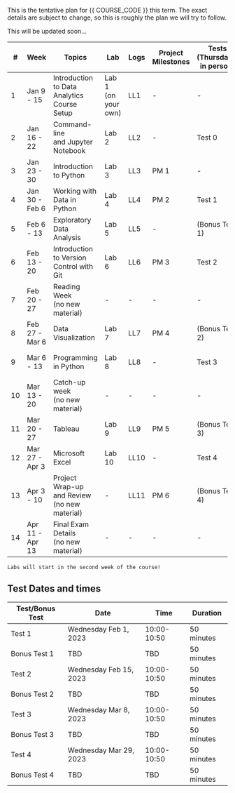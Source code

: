 This is the tentative plan for {{ COURSE_CODE }} this term.
The exact details are subject to change, so this is roughly the plan we will try to follow.

This will be updated soon...

<!-- This is the Term 2 schedule -->
| #  | Week            | Topics                                             | Lab                 | Logs | Project Milestones | Tests (Thursdays, in person) | Concepts Tested               |
|----|-----------------|----------------------------------------------------|---------------------|------|--------------------|------------------------------|-------------------------------|
| 1  | Jan 9 - 15      | Introduction to Data Analytics <br /> Course Setup | Lab 1 (on your own) | LL1  | -                  | -                            | -                             |
| 2  | Jan 16 - 22     | Command-line <br /> and Jupyter Notebook           | Lab 2               | LL2  | -                  | Test 0                       | Course policies               |
| 3  | Jan 23 - 30     | Introduction to Python                             | Lab 3               | LL3  | PM 1               | -                            | -                             |
| 4  | Jan 30 - Feb 6  | Working with Data in Python                        | Lab 4               | LL4  | PM 2               | Test 1                       | Command Line and Python       |
| 5  | Feb 6 - 13      | Exploratory Data Analysis                          | Lab 5               | LL5  | -                  | (Bonus Test 1)               | -                             |
| 6  | Feb 13 - 20     | Introduction to Version Control with Git           | Lab 6               | LL6  | PM 3               | Test 2                       | Python and Git                |
| 7  | Feb 20 - 27     | Reading Week <br />(no new material)               | -                   | -    | -                  | -                            | -                             |
| 8  | Feb 27 - Mar 6  | Data Visualization                                 | Lab 7               | LL7  | PM 4               | (Bonus Test 2)               | -                             |
| 9  | Mar 6 - 13      | Programming in Python                              | Lab 8               | LL8  | -                  | Test 3                       | Data Visualization and Pandas |
| 10 | Mar 13 - 20     | Catch-up week <br />(no new material)              | -                   | -    | -                  | -                            | -                             |
| 11 | Mar 20 - 27     | Tableau                                            | Lab 9               | LL9  | PM 5               | (Bonus Test 3)               |                               |
| 12 | Mar 27 - Apr 3  | Microsoft Excel                                    | Lab 10              | LL10 | -                  | Test 4                       | Python Programming and Excel  |
| 13 | Apr 3 - 10      | Project Wrap-up and Review <br />(no new material) | -                   | LL11 | PM 6               | (Bonus Test 4)               | -                             |
| 14 | Apr 11 - Apr 13 | Final Exam Details <br />(no new material)         | -                   | -    | -                  | -                            | -                             |

```{note}
Labs will start in the second week of the course!
```

## Test Dates and times

| Test/Bonus Test | Date                   | Time        | Duration   |
|-----------------|------------------------|-------------|------------|
| Test 1          | Wednesday Feb 1, 2023  | 10:00-10:50 | 50 minutes |
| Bonus Test 1    | TBD                    | TBD         | 50 minutes |
| Test 2          | Wednesday Feb 15, 2023 | 10:00-10:50 | 50 minutes |
| Bonus Test 2    | TBD                    | TBD         | 50 minutes |
| Test 3          | Wednesday Mar 8, 2023  | 10:00-10:50 | 50 minutes |
| Bonus Test 3    | TBD                    | TBD         | 50 minutes |
| Test 4          | Wednesday Mar 29, 2023 | 10:00-10:50 | 50 minutes |
| Bonus Test 4    | TBD                    | TBD         | 50 minutes |



<!-- This is the Term 1 schedule -->

<!--
| #  | Week            | Topics                                             | Lab                 | Logs | Project Milestones | Tests (Thursdays, in person) | Concepts Tested              |
|----|-----------------|----------------------------------------------------|---------------------|------|--------------------|------------------------------|------------------------------|
| 1  | Sept 6-11       | Introduction to Data Analytics <br /> Course Setup | Lab 1 (on your own) | LL1  | -                  | -                            | -                            |
| 2  | Sept 12-18      | Command-line <br /> and Jupyter Notebook           | Lab 2               | LL2  | -                  | Test 0                       | Course policies              |
| 3  | Sept 19-25      | Introduction to Version Control with Git           | Lab 3               | LL3  | -                  | -                            | -                            |
| 4  | Sept 26 - Oct 2 | Introduction to Python                             | Lab 4               | LL4  | PM 1               | Test 1                       | Command Line and Git         |
| 5  | Oct 3 - 9       | Working with Data in Python                        | Lab 5               | LL5  | -                  | (Bonus Test 1)               | -                            |
| 6  | Oct 10 - 16     | Rest and Catchup <br />(no new material)           | -                   | -    | PM 2               | -                            | -                            |
| 7  | Oct 17 - 23     | Programming in Python                              | Lab 6               | LL6  | -                  | -                            | -                            |
| 8  | Oct 24 - 30     | Data Visualization                                 | Lab 7               | LL7  |                    | Test 2                       | Python Programming           |
| 9  | Oct 31 - Nov 6  | Exploratory Data Analysis                          | Lab 8               | LL8  | PM 3               | (Bonus Test 2)               | -                            |
| 10 | Nov 7 - 13      | Reading week <br />(no new material)               | -                   | -    | -                  | -                            | -                            |
| 11 | Nov 14 - 20     | Tableau                                            | Lab 9               | LL9  | PM 4               | Test 3                       | Python and Pandas            |
| 12 | Nov 21 - 27     | Microsoft Excel                                    | Lab 10              | LL10 | -                  | (Bonus Test 3)               | -                            |
| 13 | Nov 28 - Dec 4  | Project Wrap-up and Review <br />(no new material) | -                   | LL11 | PM 5               | Test 4                       | Data Visualization and Excel |
| 14 | Dec 5 - Dec 8   | Final Exam Details <br />(no new material)         | -                   | -    | -                  | (Bonus Test 4)               | -                            |
-->